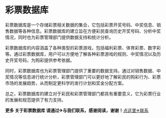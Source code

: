 # 彩票数据库

彩票数据库是一个存储彩票相关数据的集合，它包括彩票开奖号码、中奖信息、销售数据等各种信息。彩票数据库的建立旨在方便彩民查询历史开奖号码、分析中奖情况，同时也为彩票管理部门提供数据支持和统计分析。

彩票数据库的内容涵盖了各种类型的彩票游戏，包括福利彩票、体育彩票、数字彩等。通过彩票数据库，用户可以方便地了解各种彩票游戏的规则、中奖情况以及历史开奖号码，为购彩提供参考依据。

同时，彩票数据库也为彩票管理部门提供了重要的数据支持。通过对销售数据、中奖情况等信息进行统计分析，彩票管理部门可以更好地了解彩民的购彩行为、彩票市场的发展趋势，从而制定更科学的发行计划和奖金分配方案。

总之，彩票数据库的建立对于彩民和彩票管理部门都具有重要意义，它为彩票行业的发展和规范提供了有力支持。

**更多 关于彩票数据库 请通过✈与我们联系，感谢阅读，谢谢！**[点这里✈联系](https://acc.k02.cc)
